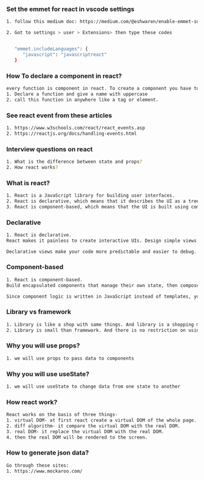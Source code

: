 ### Set the emmet for react in vscode settings
```bash
1. follow this medium doc: https://medium.com/@eshwaren/enable-emmet-support-for-jsx-in-visual-studio-code-react-f1f5dfe8809c

2. Got to settings > user > Extensions> then type these codes


   "emmet.includeLanguages": {
      "javascript": "javascriptreact"
   }
```

### How To declare a component in react?
```bash
every function is component in react. To create a component you have to follow these two things:
1. Declare a function and give a name with uppercase
2. call this function in anywhere like a tag or element.
```

### See react event from these articles
```bash
1. https://www.w3schools.com/react/react_events.asp
2. https://reactjs.org/docs/handling-events.html
```

### Interview questions on react
```bash
1. What is the difference between state and props?
2. How react works?
```
### What is react?
```bash
1. React is a JavaScript library for building user interfaces.
2. React is declarative, which means that it describes the UI as a tree of nested elements, rather than as a sequence of instructions.
3. React is component-based, which means that the UI is built using components.

```
### Declarative
```bash
1. React is declarative.
React makes it painless to create interactive UIs. Design simple views for each state in your application, and React will efficiently update and render just the right components when your data changes.

Declarative views make your code more predictable and easier to debug.
```
### Component-based
```bash
1. React is component-based.
Build encapsulated components that manage their own state, then compose them to make complex UIs.

Since component logic is written in JavaScript instead of templates, you can easily pass rich data through your app and keep state out of the DOM.
```

### Library vs framework
```bash
1. Library is like a shop with same things. And library is a shopping mall with many single shop.
2. Library is small than framework. And there is no restriction on using other things in a library. But a framework may have some restrictions on some things. Like if you use router in an angular project, you have to must use the router of the angular.
```

### Why you will use props?
```bash
1. we will use props to pass data to components
```

### Why you will use useState?
```bash
1. we will use useState to change data from one state to another
```

### How react work?
```bash
React works on the basis of three things-
1. virtual DOM- at first react create a virtual DOM of the whole page.
2. diff algorithm- it compare the virtual DOM with the real DOM.
3. real DOM- it replace the virtual DOM with the real DOM.
4. then the real DOM will be rendered to the screen.
```

### How to generate json data?
```bash
Go through these sites:
1. https://www.mockaroo.com/
```


